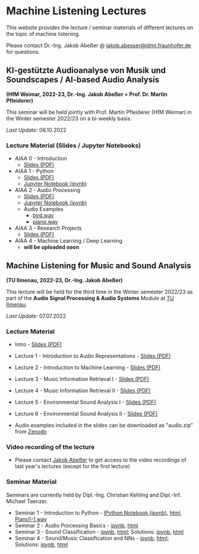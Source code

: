 # Machine Listening Lectures

This website provides the lecture / seminar materials of different lectures on the topic of machine listening.

Please contact Dr.-Ing. Jakob Abeßer @ <jakob.abesser@idmt.fraunhofer.de> for questions.

## KI-gestützte Audioanalyse von Musik und Soundscapes / AI-based Audio Analysis

**(HfM Weimar, 2022-23, Dr.-Ing. Jakob Abeßer + Prof. Dr. Martin Pfleiderer)**

This seminar will be held jointly with Prof. Martin Pfleiderer (HfM Weimar) in the Winter semester 2022/23 on a bi-weekly basis.

*Last Update*: 06.10.2022

### Lecture Material (Slides / Jupyter Notebooks)

- AIAA 0 - Introduction 
   - [Slides (PDF)](AIAA_0_Introduction.pdf)
- AIAA 1 - Python 
   - [Slides (PDF)](AIAA_1_Python.pdf)
   - [Jupyter Notebook (ipynb)](AIAA_1_Python.ipynb)
- AIAA 2 - Audio Processing 
   - [Slides (PDF)](AIAA_2_Audio_Processing.pdf)
   - [Jupyter Notebook (ipynb)](AIAA_2_Audio_Processing.ipynb)
   - Audio Examples
      - [bird.wav](bird.wav)
      - [piano.wav](piano.wav)
- AIAA 3 - Research Projects 
   - [Slides (PDF)](AIAA_3_Research_Projects.pdf)
- AIAA 4 - Machine Learning / Deep Learning
   - **will be uploaded soon**


## Machine Listening for Music and Sound Analysis 

**(TU Ilmenau, 2022-23, Dr.-Ing. Jakob Abeßer)**

This lecture will be held for the third time in the Winter semester 2022/23 as part of the **Audio Signal Processing & Audio Systems** Module at [TU Ilmenau](https://www.tu-ilmenau.de/).

*Last Update*: 07.07.2022

### Lecture Material

- Intro - [Slides (PDF)](Machine_Listening_L0_Introduction.pdf)
- Lecture 1 - Introduction to Audio Representations - [Slides (PDF)](Machine_Listening_L1_Audio_Representations.pdf)
- Lecture 2 - Introduction to Machine Learning - [Slides (PDF)](Machine_Listening_L2_Machine_Learning.pdf)
- Lecture 3 - Music Information Retrieval I - [Slides (PDF)](Machine_Listening_L3_MIR_1.pdf)
- Lecture 4 - Music Information Retrieval II - [Slides (PDF)](Machine_Listening_L4_MIR_2.pdf)
- Lecture 5 - Environmental Sound Analysis I - [Slides (PDF)](Machine_Listening_L5_ESA_1.pdf)
- Lecture 6 - Environmental Sound Analysis II - [Slides (PDF)](Machine_Listening_L6_ESA_2.pdf)

- Audio examples included in the slides can be downloaded as "audio.zip" from [Zenodo](https://zenodo.org/record/5718279)

### Video recording of the lecture

- Please contact [Jakob Abeßer](mailto:jakob.abesser@idmt.fraunhofer.de?subject=[MachineListening]%20Lecture%20Video%20Access) to get access to the video recordings of last year's lectures (except for the first lecture)

### Seminar Material

Seminars are currently held by Dipl.-Ing. Christian Kehling and Dipl.-Inf. Michael Taenzer.

 - Seminar 1 - Introduction to Python - [IPython Notebook (ipynb)](Machine_Listening_Seminar_1.ipynb), [html](Machine_Listening_Seminar_1.html), [Piano1-1.wav](Piano1-1.wav)
 - Seminar 2 - Audio Processing Basics - [ipynb](Machine_Listening_Seminar_2.ipynb), [html](Machine_Listening_Seminar_2.html)
 - Seminar 3 - Sound Classification - [ipynb](Machine_Listening_2021_2022_Seminar_3.ipynb), [html](Machine_Listening_2021_2022_Seminar_3.html); Solutions: [ipynb](Machine_Listening_2021_2022_Seminar_3_Solutions.ipynb), [html](Machine_Listening_2021_2022_Seminar_3_Solutions.html)
 - Seminar 4 - Sound/Music Classification and NNs - [ipynb](Machine_Listening_2021_2022_Seminar_4.ipynb), [html](Machine_Listening_2021_2022_Seminar_4.html); Solutions: [ipynb](Machine_Listening_2021_2022_Seminar_4_Solutions.ipynb), [html](Machine_Listening_2021_2022_Seminar_4_Solutions.html)

